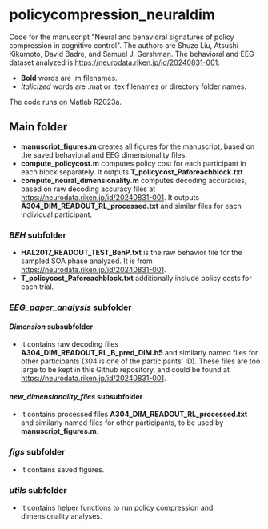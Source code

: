 # policycompression_neuraldim
 Code for the manuscript "Neural and behavioral signatures of policy compression in cognitive control". The authors are Shuze Liu, Atsushi Kikumoto, David Badre, and Samuel J. Gershman. The behavioral and EEG dataset analyzed is https://neurodata.riken.jp/id/20240831-001. 

- **Bold** words are .m filenames.
- *Italicized* words are .mat or .tex filenames or directory folder names.

The code runs on Matlab R2023a.

## Main folder
- **manuscript_figures.m** creates all figures for the manuscript, based on the saved behavioral and EEG dimensionality files.
- **compute_policycost.m** computes policy cost for each participant in each block separately. It outputs **T_policycost_Paforeachblock.txt**.
- **compute_neural_dimensionality.m** computes decoding accuracies, based on raw decoding accuracy files at https://neurodata.riken.jp/id/20240831-001. It outputs **A304_DIM_READOUT_RL_processed.txt** and similar files for each individual participant.

### *BEH* subfolder
- **HAL2017_READOUT_TEST_BehP.txt** is the raw behavior file for the sampled SOA phase analyzed. It is from https://neurodata.riken.jp/id/20240831-001.
- **T_policycost_Paforeachblock.txt** additionally include policy costs for each trial.

### *EEG_paper_analysis* subfolder
#### *Dimension* subsubfolder
- It contains raw decoding files **A304_DIM_READOUT_RL_B_pred_DIM.h5** and similarly named files for other participants (304 is one of the participants' ID). These files are too large to be kept in this Github repository, and could be found at https://neurodata.riken.jp/id/20240831-001. 
#### *new_dimensionality_files* subsubfolder
- It contains processed files **A304_DIM_READOUT_RL_processed.txt** and similarly named files for other participants, to be used by **manuscript_figures.m**.

### *figs* subfolder
- It contains saved figures.

### *utils* subfolder
- It contains helper functions to run policy compression and dimensionality analyses.
